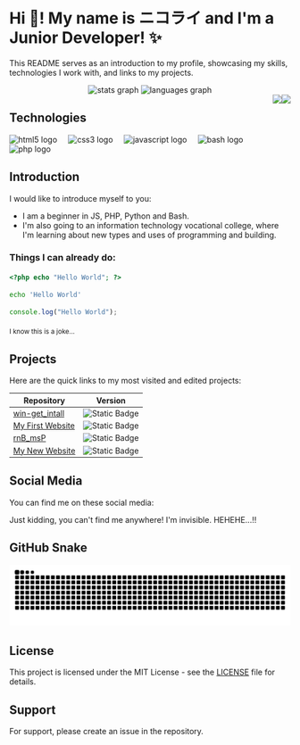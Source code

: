 # Hi 👋! My name is ニコライ and I'm a Junior Developer! ✨

This README serves as an introduction to my profile, showcasing my skills, technologies I work with, and links to my projects.

<div align="center">
  <img src="https://github-readme-stats.vercel.app/api?username=nikas17mc&hide_title=false&hide_rank=false&show_icons=true&include_all_commits=true&count_private=true&theme=dracula&locale=en&hide_border=false" height="160" alt="stats graph"  />
  <img src="https://github-readme-stats.vercel.app/api/top-langs?username=nikas17mc&locale=de&hide_title=false&layout=compact&card_width=320&langs_count=5&theme=dracula&hide_border=false" height="160" alt="languages graph"  />
</div>

<img align="right" height="150" src="https://i.imgflip.com/7onfrb.jpg"  />
<img align="right" height="150" src="https://i.imgflip.com/6zr6q4.gif"  />

## Technologies

<div align="left">
  <img src="https://cdn.jsdelivr.net/gh/devicons/devicon/icons/html5/html5-original.svg" height="30" alt="html5 logo"  />
  <img width="12" />
  <img src="https://cdn.jsdelivr.net/gh/devicons/devicon/icons/css3/css3-original.svg" height="30" alt="css3 logo"  />
  <img width="12" />
  <img src="https://cdn.jsdelivr.net/gh/devicons/devicon/icons/javascript/javascript-original.svg" height="30" alt="javascript logo"  />
  <img width="12" />
  <img src="https://cdn.jsdelivr.net/gh/devicons/devicon/icons/bash/bash-original.svg" height="30" alt="bash logo"  />
  <img width="12" />
  <img src="https://cdn.jsdelivr.net/gh/devicons/devicon/icons/php/php-original.svg" height="30" alt="php logo"  />
</div>

## Introduction

I would like to introduce myself to you:

- I am a beginner in JS, PHP, Python and Bash.
- I'm also going to an information technology vocational college, where I'm learning about new types and uses of programming and building.

### Things I can already do:

```php
<?php echo "Hello World"; ?>
```

```bash
echo 'Hello World'
```

```javascript
console.log("Hello World");
```

<sub>I know this is a joke...</sub>

## Projects

Here are the quick links to my most visited and edited projects:

| Repository | Version |
| ---------- | :-----: |
| [win-get_intall](https://github.com/nikas17mc/win-get_install_script) | ![Static Badge](https://img.shields.io/badge/Version-Alpa_0.0.3-green) |
| [My First Website](https://github.com/nikas17mc/nikas17mc.github.io) | ![Static Badge](https://img.shields.io/badge/Version-Alpa_0.0.2.2-blue) |
| [rnB_msP](https://github.com/nikas17mc/rnB_msP) | ![Static Badge](https://img.shields.io/badge/Version-Beta_0.1-orange) |
| [My New Website](https://github.com/nikas17mc/aniBuu) | ![Static Badge](https://img.shields.io/badge/Version-Beta_0.1-lila) |

## Social Media

You can find me on these social media:

Just kidding, you can't find me anywhere! I'm invisible. HEHEHE...!!

## GitHub Snake

<img src="https://raw.githubusercontent.com/nikas17mc/nikas17mc/output/github-snake.svg" alt="github-snake"/>

## License

This project is licensed under the MIT License - see the [LICENSE](LICENSE) file for details.

## Support

For support, please create an issue in the repository.
